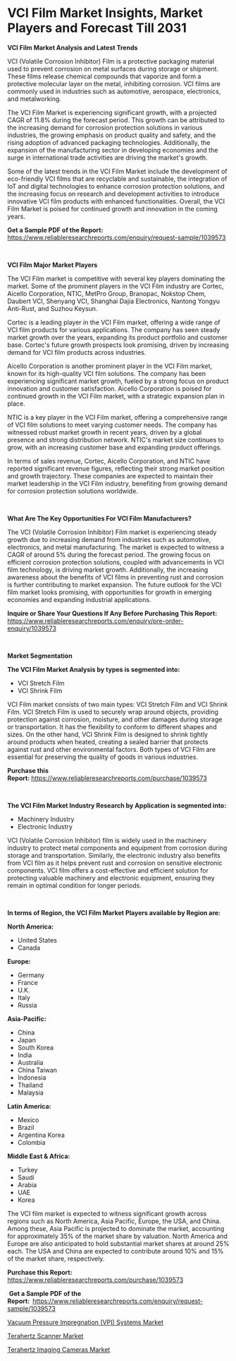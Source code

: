 <p><h1>VCI Film Market Insights, Market Players and Forecast Till 2031</h1></p><p><strong>VCI Film Market Analysis and Latest Trends</strong></p>
<p><p>VCI (Volatile Corrosion Inhibitor) Film is a protective packaging material used to prevent corrosion on metal surfaces during storage or shipment. These films release chemical compounds that vaporize and form a protective molecular layer on the metal, inhibiting corrosion. VCI films are commonly used in industries such as automotive, aerospace, electronics, and metalworking.</p><p>The VCI Film Market is experiencing significant growth, with a projected CAGR of 11.8% during the forecast period. This growth can be attributed to the increasing demand for corrosion protection solutions in various industries, the growing emphasis on product quality and safety, and the rising adoption of advanced packaging technologies. Additionally, the expansion of the manufacturing sector in developing economies and the surge in international trade activities are driving the market's growth.</p><p>Some of the latest trends in the VCI Film Market include the development of eco-friendly VCI films that are recyclable and sustainable, the integration of IoT and digital technologies to enhance corrosion protection solutions, and the increasing focus on research and development activities to introduce innovative VCI film products with enhanced functionalities. Overall, the VCI Film Market is poised for continued growth and innovation in the coming years.</p></p>
<p><strong>Get a Sample PDF of the Report:&nbsp;</strong> <a href="https://www.reliableresearchreports.com/enquiry/request-sample/1039573">https://www.reliableresearchreports.com/enquiry/request-sample/1039573</a></p>
<p>&nbsp;</p>
<p><strong>VCI Film Major Market Players</strong></p>
<p><p>The VCI Film market is competitive with several key players dominating the market. Some of the prominent players in the VCI Film industry are Cortec, Aicello Corporation, NTIC, MetPro Group, Branopac, Nokstop Chem, Daubert VCI, Shenyang VCI, Shanghai Dajia Electronics, Nantong Yongyu Anti-Rust, and Suzhou Keysun.</p><p>Cortec is a leading player in the VCI Film market, offering a wide range of VCI film products for various applications. The company has seen steady market growth over the years, expanding its product portfolio and customer base. Cortec's future growth prospects look promising, driven by increasing demand for VCI film products across industries.</p><p>Aicello Corporation is another prominent player in the VCI Film market, known for its high-quality VCI film solutions. The company has been experiencing significant market growth, fueled by a strong focus on product innovation and customer satisfaction. Aicello Corporation is poised for continued growth in the VCI Film market, with a strategic expansion plan in place.</p><p>NTIC is a key player in the VCI Film market, offering a comprehensive range of VCI film solutions to meet varying customer needs. The company has witnessed robust market growth in recent years, driven by a global presence and strong distribution network. NTIC's market size continues to grow, with an increasing customer base and expanding product offerings.</p><p>In terms of sales revenue, Cortec, Aicello Corporation, and NTIC have reported significant revenue figures, reflecting their strong market position and growth trajectory. These companies are expected to maintain their market leadership in the VCI Film industry, benefiting from growing demand for corrosion protection solutions worldwide.</p></p>
<p>&nbsp;</p>
<p><strong>What Are The Key Opportunities For VCI Film Manufacturers?</strong></p>
<p><p>The VCI (Volatile Corrosion Inhibitor) Film market is experiencing steady growth due to increasing demand from industries such as automotive, electronics, and metal manufacturing. The market is expected to witness a CAGR of around 5% during the forecast period. The growing focus on efficient corrosion protection solutions, coupled with advancements in VCI film technology, is driving market growth. Additionally, the increasing awareness about the benefits of VCI films in preventing rust and corrosion is further contributing to market expansion. The future outlook for the VCI film market looks promising, with opportunities for growth in emerging economies and expanding industrial applications.</p></p>
<p><strong>Inquire or Share Your Questions If Any Before Purchasing This Report:</strong> <a href="https://www.reliableresearchreports.com/enquiry/pre-order-enquiry/1039573">https://www.reliableresearchreports.com/enquiry/pre-order-enquiry/1039573</a></p>
<p>&nbsp;</p>
<p><strong>Market Segmentation</strong></p>
<p><strong>The VCI Film Market Analysis by types is segmented into:</strong></p>
<p><ul><li>VCI Stretch Film</li><li>VCI Shrink Film</li></ul></p>
<p><p>VCI Film market consists of two main types: VCI Stretch Film and VCI Shrink Film. VCI Stretch Film is used to securely wrap around objects, providing protection against corrosion, moisture, and other damages during storage or transportation. It has the flexibility to conform to different shapes and sizes. On the other hand, VCI Shrink Film is designed to shrink tightly around products when heated, creating a sealed barrier that protects against rust and other environmental factors. Both types of VCI Film are essential for preserving the quality of goods in various industries.</p></p>
<p><strong>Purchase this Report:&nbsp;</strong><a href="https://www.reliableresearchreports.com/purchase/1039573">https://www.reliableresearchreports.com/purchase/1039573</a></p>
<p>&nbsp;</p>
<p><strong>The VCI Film Market Industry Research by Application is segmented into:</strong></p>
<p><ul><li>Machinery Industry</li><li>Electronic Industry</li></ul></p>
<p><p>VCI (Volatile Corrosion Inhibitor) film is widely used in the machinery industry to protect metal components and equipment from corrosion during storage and transportation. Similarly, the electronic industry also benefits from VCI film as it helps prevent rust and corrosion on sensitive electronic components. VCI film offers a cost-effective and efficient solution for protecting valuable machinery and electronic equipment, ensuring they remain in optimal condition for longer periods.</p></p>
<p>&nbsp;</p>
<p><strong>In terms of Region, the VCI Film Market Players available by Region are:</strong></p>
<p>
    <p> <strong> North America: </strong>
        <ul>
            <li>United States</li>
            <li>Canada</li>
        </ul>
        </p> 
    <p> <strong> Europe: </strong>
        <ul>
            <li>Germany</li>
            <li>France</li>
            <li>U.K.</li>
            <li>Italy</li>
            <li>Russia</li>
        </ul>
        </p> 
    <p> <strong> Asia-Pacific: </strong>
        <ul>
            <li>China</li>
            <li>Japan</li>
            <li>South Korea</li>
            <li>India</li>
            <li>Australia</li>
            <li>China Taiwan</li>
            <li>Indonesia</li>
            <li>Thailand</li>
            <li>Malaysia</li>
        </ul>
        </p> 
    <p> <strong> Latin America: </strong>
        <ul>
            <li>Mexico</li>
            <li>Brazil</li>
            <li>Argentina Korea</li>
            <li>Colombia</li>
        </ul>
        </p> 
    <p> <strong> Middle East & Africa: </strong>
        <ul>
            <li>Turkey</li>
            <li>Saudi</li>
            <li>Arabia</li>
            <li>UAE</li>
            <li>Korea</li>
        </ul>
    </p>
    </p>
<p><p>The VCI film market is expected to witness significant growth across regions such as North America, Asia Pacific, Europe, the USA, and China. Among these, Asia Pacific is projected to dominate the market, accounting for approximately 35% of the market share by valuation. North America and Europe are also anticipated to hold substantial market shares at around 25% each. The USA and China are expected to contribute around 10% and 15% of the market share, respectively.</p></p>
<p><strong>Purchase this Report: </strong><a href="https://www.reliableresearchreports.com/purchase/1039573">https://www.reliableresearchreports.com/purchase/1039573</a></p>
<p>&nbsp;<strong>Get a Sample PDF of the Report:&nbsp;&nbsp;</strong><a href="https://www.reliableresearchreports.com/enquiry/request-sample/1039573">https://www.reliableresearchreports.com/enquiry/request-sample/1039573</a></p>
<p><strong></strong></p>
<p><p><a href="https://view.publitas.com/reportprime-1/vacuum-pressure-impregnation-vpi-systems-market-research-report-the-key-to-successful-business-strategy-forecasted-for-period-from-2023-2030/">Vacuum Pressure Impregnation (VPI) Systems Market</a></p><p><a href="https://view.publitas.com/reportprime-1/terahertz-scanner-market-size-growth-and-forecast-from-2023-2030/">Terahertz Scanner Market</a></p><p><a href="https://view.publitas.com/reportprime-1/terahertz-imaging-cameras-market-size-global-industry-overview-market-segmentation-and-forecast-2023-to-2030/">Terahertz Imaging Cameras Market</a></p></p>